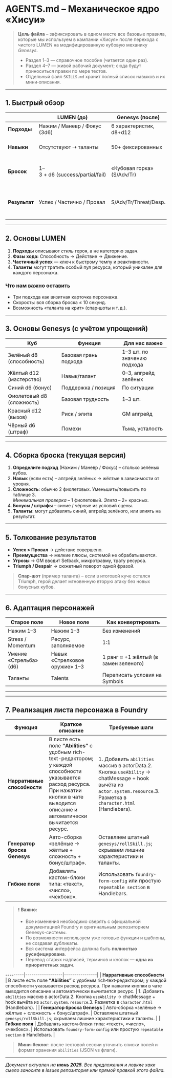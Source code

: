 # AGENTS.md – Механическое ядро «Хисуи»

> **Цель файла** – зафиксировать в одном месте все базовые правила, которые мы используем в кампании «Хисуя» после перехода с чистого LUMEN на модифицированную кубовую механику *Genesys*.
>
> - Раздел 1–3 — справочное пособие (читается один раз).
> - Раздел 4–7 — живой рабочий документ; сюда будут приноситься правки по мере тестов.
> - Отдельный файл `SKILLS.md` хранит полный список навыков и их мини‑описания.

---

## 1. Быстрый обзор

|               | **LUMEN** (до)                  | **Genesys** (после)        | **Наш гибрид**                            |
| ------------- | ------------------------------- | -------------------------- | ----------------------------------------- |
| **Подходы**   | Нажим / Маневр / Фокус (3d6)    | 6 характеристик, d8+d12    | Сохраняем 3 подхода                       |
| **Навыки**    | Отсутствуют ⇢ таланты           | 50+ фиксированных          | Вводим собственный список                 |
| **Бросок**    | 1–3 + d6 (success/partial/fail) | «Кубовая горка» (S/Adv/Tr) | Кубовая горка, но с кастомными списками   |
| **Результат** | Успех / Частично / Провал       | S/Adv/Tr/Threat/Desp.      | Любая комбинация, трактуем «да/нет, и/но» |

---

## 2. Основы LUMEN

1. **Подходы** описывают *стиль* героя, а не категорию задач.
2. **Фазы хода:** Способность → Действие → Движение.
3. **Частичный успех** — ключ к быстрому темпу и реактивности.
4. **Таланты** могут тратить особый пул ресурса, который уникален для каждого персонажа.

### Что нам важно оставить

- Три подхода как визитная карточка персонажа.
- Скорость: вся сборка броска ≤ 10 секунд.
- Возможность «таланта на крит» (спар‑шоты и т. д.).

---

## 3. Основы Genesys (с учётом упрощений)

| Куб                       | Функция               | Для нас важно               |
| ------------------------- | --------------------- | --------------------------- |
| Зелёный d8 (способность)  | Базовая грань подхода | 1–3 шт. по значению подхода |
| Жёлтый d12 (мастерство)   | Навык/талант          | 0–3, апгрейд зелёных        |
| Синий d6 (бонус)          | Поддержка / позиция   | По ситуации                 |
| Фиолетовый d8 (сложность) | Базовая трудность     | 1–3 шт.                     |
| Красный d12 (вызов)       | Риск / элита          | GM апгрейд                  |
| Чёрный d6 (штраф)         | Помехи                | Тьма, усталость             |



---

## 4. Сборка броска (текущая версия)

1. **Определите подход** (Нажим / Маневр / Фокус) – столько зелёных кубов.
2. **Навык** (если есть) – апгрейд зелёных → жёлтые в зависимости от уровня.
3. **Сложность**: обычно 2 фиолетовых. Уменьшить/повысить по таблице 3.\
   *Минимальная проверка* – 1 фиолетовый. *Элита* – 2+ красных.
4. **Бонусы / штрафы** – синие / чёрные из условий сцены.
5. **Таланты**: могут добавлять синий, апгрейд зелёного, или влиять на результат.

---

## 5. Толкование результатов

- **Успех > Провал** → действие совершено.
- **Преимущества** → мелкие плюсы, системой не обрабатываются.
- **Угрозы** → GM вводит Setback, микротравму, трату ресурса.
- **Triumph / Despair** → сюжетный поворот одной фразой.

> **Спар‑шот** (пример таланта) – если в итоговой куче остался Triumph, герой делает мгновенную вторую атаку без новых бонусных кубов.

---

## 6. Адаптация персонажей

| Старое поле            | Новое поле                    | Как конвертировать                    |
| ---------------------- | ----------------------------- | ------------------------------------- |
| Нажим 1–3              | Нажим 1–3                     | Без изменений                         |
| Stress / Momentum      | Ресурс, заполняемое           | 1:1                                   |
| Умение «Стрельба» (d6) | Навык «Стрелковое оружие» 1–3 | 1 ранг ≈ +1 жёлтый (в замен зеленого) |
| Таланты                | Talents                       | Переписать условия на Symbols         |

---

---

## 7. Реализация листа персонажа в Foundry

| Функция                      | Краткое описание                                                                                                                                                                                   | Требуемые шаги                                                                                                                                                        |
| ---------------------------- | -------------------------------------------------------------------------------------------------------------------------------------------------------------------------------------------------- | --------------------------------------------------------------------------------------------------------------------------------------------------------------------- |
| **Нарративные способности**  | В листе есть поле **“Abilities”** с удобным rich-text-редактором; у каждой способности указывается расход ресурса. При нажатии кнопки в чате выводится описание и автоматически вычитается ресурс. | 1. Добавить `abilities` массив в actorData.2. Кнопка `useAbility` → chatMessage + hook вычёта из `actor.system.resource`.3. Разметка в `character.html` (Handlebars). |
| **Генератор броска Genesys** | Авто-сборка «зелёные → жёлтые + сложность + бонус/штраф».                                                                                                                                          | Оставляем штатный `genesys/rollSkill.js`; скрываем лишние характеристики и таланты.                                                                                   |
| **Гибкие поля**              | Добавлять кастом-блоки типа: «текст», «число», «чекбокс».                                                                                                                                          | Использовать `foundry-form-config` или простую `repeatable section` в Handlebars.                                                                                     |

> ❗ **Важно:**
>
> - Все изменения необходимо сверять с официальной документацией Foundry и оригинальным репозиторием Genesys-системы.
> - По возможности используем уже готовые функции и шаблоны, не создавая дубликаты.
> - Вся система интерфейса должна быть **полностью русифицирована**.
> - Перевод старых надписей, терминов и кнопок — **одна из приоритетных задач**.

\---------|------------------|----------------|
\| **Нарративные способности** | В листе есть поле **“Abilities”** с удобным rich‑text‑редактором; у каждой способности указывается расход ресурса. При нажатии кнопки в чате выводится описание и автоматически вычитается ресурс. | 1. Добавить `abilities` массив в actorData.2. Кнопка `useAbility` → chatMessage + hook вычёта из `actor.system.resource`.3. Разметка в `character.html` (Handlebars). |
\| **Генератор броска Genesys** | Авто‑сборка «зелёные → жёлтые + сложность + бонус/штраф». | Оставляем штатный `genesys/rollSkill.js`; скрываем лишние характеристики и таланты. |
\| **Гибкие поля** | Добавлять кастом‑блоки типа: «текст», «число», «чекбокс». | Использовать `foundry-form-config` или простую `repeatable section` в Handlebars. |

> **Мини‑беклог**: после тестовой сессии уточнить списки полей и формат хранения `abilities` (JSON vs флаги).

---

*Документ актуален на ******июнь 2025******. Все предложения и ловкие хаки смело заносите в Issues репозитория или прямой правкой этого файла.*

